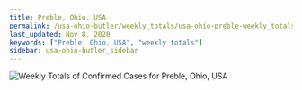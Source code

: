 ```yaml
---
title: Preble, Ohio, USA
permalink: /usa-ohio-butler/weekly_totals/usa-ohio-preble-weekly_totals.html
last_updated: Nov 8, 2020
keywords: ["Preble, Ohio, USA", "weekly totals"]
sidebar: usa-ohio-butler_sidebar
---
```


![Weekly Totals of Confirmed Cases for Preble, Ohio, USA](/covid_tracker/images/graphs/usa-ohio-preble-weekly_totals_graph.png)
